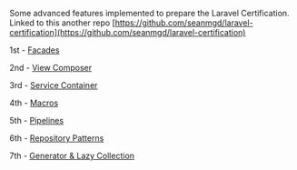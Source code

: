 Some advanced features implemented to prepare the Laravel Certification. Linked to this another repo [https://github.com/seanmgd/laravel-certification](https://github.com/seanmgd/laravel-certification)

1st - [Facades](https://github.com/seanmgd/laravel-advanced/commit/2fd78be2e9ffefabd7b5a20538439220082a5f64)

2nd - [View Composer](https://github.com/seanmgd/laravel-advanced/commit/73e85f6142c6c29bcb81bb0b990bc73833c2bb6c)

3rd - [Service Container](https://github.com/seanmgd/laravel-advanced/commit/d926879c1a13930b139c40b749443e4ae4744c25)

4th - [Macros](https://github.com/seanmgd/laravel-advanced/commit/2f7a165eab812655de9a332386ecd04efe3647e7)

5th - [Pipelines](https://github.com/seanmgd/laravel-advanced/commit/2b9ce5c481240f94c0afc07bff5920e4f13e8be7)

6th - [Repository Patterns](https://github.com/seanmgd/laravel-advanced/commit/236c480409e95c410bcf92bb70e55665de045384)

7th - [Generator & Lazy Collection](https://github.com/seanmgd/laravel-advanced/commit/b662b35a24b91221e0c66a063c26bfd184d83cd6)
